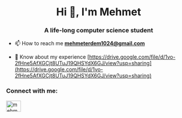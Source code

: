 <h1 align="center">Hi 👋, I'm Mehmet</h1>
<h3 align="center">A life-long computer science student</h3>

- 📫 How to reach me **mehmeterdem1024@gmail.com**

- 📄 Know about my experience [https://drive.google.com/file/d/1vo-2fHne5AfXGCjt8UTuJ19QHSYdX6GJ/view?usp=sharing](https://drive.google.com/file/d/1vo-2fHne5AfXGCjt8UTuJ19QHSYdX6GJ/view?usp=sharing)

<h3 align="left">Connect with me:</h3>
<p align="left">
<a href="https://linkedin.com/in/mehmetfatiherdem" target="blank"><img align="center" src="https://raw.githubusercontent.com/rahuldkjain/github-profile-readme-generator/master/src/images/icons/Social/linked-in-alt.svg" alt="mehmetfatiherdem" height="30" width="40" /></a>
</p>
